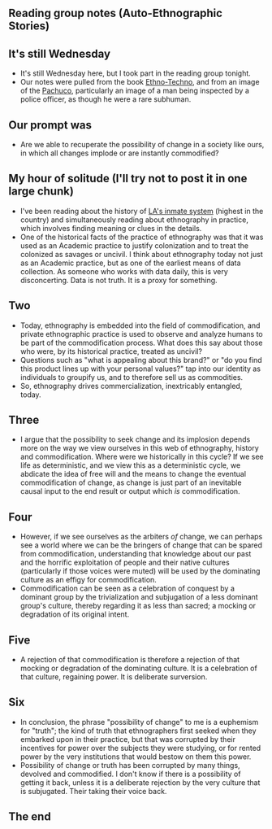 ## Reading group notes (Auto-Ethnographic Stories)

## It's still Wednesday
- It's still Wednesday here, but I took part in the reading group tonight.
- Our notes were pulled from the book [Ethno-Techno](https://www.goodreads.com/book/show/1403728.Ethno_Techno_Writings_on_Performance_Activism_and_Pedagogy), and from an image of the [Pachuco](https://en.wikipedia.org/wiki/Pachuco), particularly an image of a man being inspected by a police
  officer, as though he were a rare subhuman.
  
## Our prompt was
- Are we able to recuperate the possibility of change in a society like ours, in which all changes implode or are instantly commodified?

## My hour of solitude (I'll try not to post it in one large chunk)
- I've been reading about the history of [LA's inmate system](https://www.goodreads.com/book/show/34725951-city-of-inmates) (highest in the country) and simultaneously reading about ethnography in practice,
  which involves finding meaning or clues in the details.
- One of the historical facts of the practice of ethnography was that it was used as an Academic practice to justify colonization and to treat
  the colonized as savages or uncivil. I think about ethnography today not just as an Academic practice, but as one of the earliest means of data
  collection. As someone who works with data daily, this is very disconcerting. Data is not truth. It is a proxy for something.

## Two
- Today, ethnography is embedded into the field of commodification, and private ethnographic practice is used to observe and analyze humans to be 
  part of the commodification process. What does this say about those who were, by its historical practice, treated as uncivil?
- Questions such as "what is appealing about this brand?" or "do you find this product lines up with your personal values?" tap into our identity
  as individuals to groupify us, and to therefore sell us as commodities. 
- So, ethnography drives commercialization, inextricably entangled, today. 

## Three
- I argue that the possibility to seek change and its implosion depends more on the way we view ourselves in this web of ethnography, history
  and commodification. Where were we historically in this cycle? If we see life as deterministic, and we view this as a deterministic cycle,
  we abdicate the idea of free will and the means to change the eventual commodification of change, as change is just part of an inevitable 
  causal input to the end result or output which *is* commodification.
  
## Four
- However, if we see ourselves as the arbiters *of* change, we can perhaps see a world where we can be the bringers of change that can be 
  spared from commodification, understanding that knowledge about our past and the horrific exploitation of people and their native cultures
  (particularly if those voices were muted) will be used by the dominating culture as an effigy for commodification.
- Commodification can be seen as a celebration of conquest by a dominant group by the trivialization and subjugation of a less dominant group's
  culture, thereby regarding it as less than sacred; a mocking or degradation of its original intent.
  
## Five
- A rejection of that commodification is therefore a rejection of that mocking or degradation of the dominating culture. It is a celebration of 
  that culture, regaining power. It is deliberate surversion.

## Six
- In conclusion, the phrase "possibility of change" to me is a euphemism for "truth"; the kind of truth that ethnographers first seeked when they
  embarked upon in their practice, but that was corrupted by their incentives for power over the subjects they were studying, or for rented power
  by the very institutions that would bestow on them this power.
- Possibility of change or truth has been corrupted by many things, devolved and commodified. I don't know if there is a possibility of getting it
  back, unless it is a deliberate rejection by the very culture that is subjugated. Their taking their voice back. 
  
## The end
